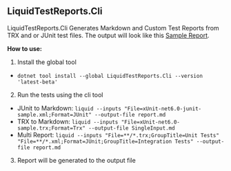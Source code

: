 ## LiquidTestReports.Cli

LiquidTestReports.Cli Generates Markdown and Custom Test Reports from TRX and or JUnit test files.
The output will look like this [Sample Report](https://github.com/kurtmkurtm/LiquidTestReports/blob/master/docs/samples/cli/SingleInput.md).

**How to use:**

1. Install the global tool

- `dotnet tool install --global LiquidTestReports.Cli --version 'latest-beta'`

2. Run the tests using the cli tool

- JUnit to Markdown: `liquid --inputs "File=xUnit-net6.0-junit-sample.xml;Format=JUnit" --output-file report.md`
- TRX to Markdown: `liquid --inputs "File=xUnit-net6.0-sample.trx;Format=Trx" --output-file SingleInput.md`
- Multi Report: `liquid --inputs "File=**/*.trx;GroupTitle=Unit Tests" "File=**/*.xml;Format=JUnit;GroupTitle=Integration Tests" --output-file report.md`

3. Report will be generated to the output file

